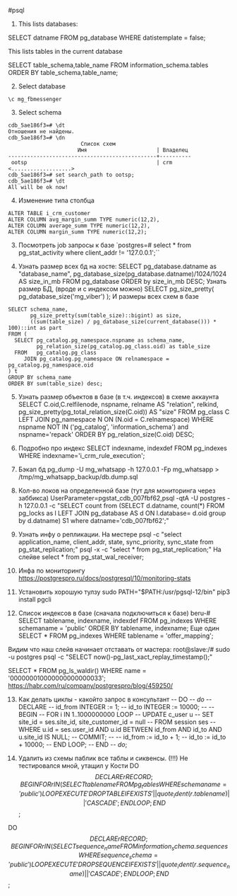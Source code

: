 #psql 

1. This lists databases:

SELECT datname FROM pg_database
WHERE datistemplate = false;

This lists tables in the current database

SELECT table_schema,table_name
FROM information_schema.tables
ORDER BY table_schema,table_name;

2. Select database

`\c mg_fbmessenger`

3. Select schema

``` psql
cdb_5ae186f3=# \dt
Отношения не найдены.
cdb_5ae186f3=# \dn
                       Список схем
                      Имя                      | Владелец
-----------------------------------------------+----------
 ootsp                                         | crm
<...................>
cdb_5ae186f3=# set search_path to ootsp;
cdb_5ae186f3=# \dt
All will be ok now!
```

4. Изменение типа столбца
``` psql
ALTER TABLE i_crm_customer
ALTER COLUMN avg_margin_summ TYPE numeric(12,2),
ALTER COLUMN average_summ TYPE numeric(12,2),
ALTER COLUMN margin_summ TYPE numeric(12,2);
```

3. Посмотреть job запросы к базе
`postgres=# select * from pg_stat_activity where client_addr != '127.0.0.1';``

4. Узнать размер всех бд на хосте:
SELECT pg_database.datname as "database_name", pg_database_size(pg_database.datname)/1024/1024 AS size_in_mb FROM pg_database ORDER by size_in_mb DESC;
Узнать размер БД, (вроде и с индексом можно)
SELECT pg_size_pretty( pg_database_size('mg_viber') );
И размеры всех схем в базе
``` psql
SELECT schema_name,
       pg_size_pretty(sum(table_size)::bigint) as size,
       ((sum(table_size) / pg_database_size(current_database())) * 100)::int as part
FROM (
  SELECT pg_catalog.pg_namespace.nspname as schema_name,
         pg_relation_size(pg_catalog.pg_class.oid) as table_size
  FROM   pg_catalog.pg_class
     JOIN pg_catalog.pg_namespace ON relnamespace = pg_catalog.pg_namespace.oid
) t
GROUP BY schema_name
ORDER BY sum(table_size) desc;
```

5. Узнать размер объектов в базе (в т.ч. индексов)
в схеме аккаунта
SELECT C.oid,C.relfilenode, nspname, relname AS "relation",
relkind, pg_size_pretty(pg_total_relation_size(C.oid)) AS "size"
FROM pg_class C
LEFT JOIN pg_namespace N ON (N.oid = C.relnamespace)
WHERE nspname NOT IN ('pg_catalog', 'information_schema') and nspname='repack'
ORDER BY pg_relation_size(C.oid) DESC;

6. Подробно про индекс
SELECT
    indexname,
    indexdef
FROM
    pg_indexes
WHERE
    indexname='i_crm_rule_execution';

7. Бэкап бд
pg_dump -U mg_whatsapp -h 127.0.0.1 -Fp mg_whatsapp > /tmp/mg_whatsapp_backup/db.dump.sql

8. Кол-во локов на определенной базе (тут для мониторинга через заббикса)
UserParameter=pgstat_cdb_007fbf62,psql -qtA -U postgres -h 127.0.0.1 -c "SELECT count from (SELECT d.datname, count(*) FROM pg_locks as l LEFT JOIN pg_database AS d ON l.database= d.oid group by d.datname) S1  where datname='cdb_007fbf62';"

9. Узнать инфу о репликации.
На местере
    psql -c "select application_name, client_addr, state, sync_priority, sync_state from pg_stat_replication;"
psql -x -c "select * from pg_stat_replication;"
На слейве
select * from pg_stat_wal_receiver;

10. Инфа по мониторингу
https://postgrespro.ru/docs/postgresql/10/monitoring-stats

11. Установить хорошую тулзу
sudo PATH="$PATH:/usr/pgsql-12/bin" pip3 install pgcli

12. Список индексов в базе (сначала подключиться к базе)
beru-# SELECT tablename, indexname, indexdef FROM pg_indexes WHERE schemaname = 'public' ORDER BY tablename, indexname;
Еще один
SELECT * FROM pg_indexes WHERE tablename = 'offer_mapping';



Видим что наш слейв начинает отставать от мастера:
root@slave:/# sudo -u postgres psql -c "SELECT now()-pg_last_xact_replay_timestamp();"


SELECT * FROM pg_ls_waldir() WHERE name = '000000010000000000000033';
https://habr.com/ru/company/postgrespro/blog/459250/


13. Как делать циклы - какойто запрос в консультант
-- DO
-- $do$
--     DECLARE
--         id_from INTEGER := 1;
--         id_to INTEGER := 10000;
--
--     BEGIN
--         FOR i IN 1..1000000000 LOOP
--                 UPDATE c_user u
--                 SET site_id = ses.site_id, site_customer_id = null
--                 FROM session ses
--                 WHERE u.id = ses.user_id AND u.id BETWEEN id_from AND id_to AND u.site_id IS NULL;
--                 COMMIT;
--
--                 id_from := id_to + 1;
--                 id_to := id_to + 10000;
--             END LOOP;
--     END
-- $do$;

14. Удалить из схемы паблик все таблы и сиквенсы. (!!!) Не тестировался мной, утащил у Кости
DO $$ DECLARE
r RECORD;
BEGIN
FOR r IN (SELECT tablename FROM pg_tables WHERE schemaname =
'public') LOOP
EXECUTE 'DROP TABLE IF EXISTS ' || quote_ident(r.tablename) || '
CASCADE';
END LOOP;
END $$;

DO $$ DECLARE
r RECORD;
BEGIN
FOR r IN (SELECT sequence_name FROM information_schema.sequences WHERE sequence_schema =
'public') LOOP
EXECUTE 'DROP SEQUENCE IF EXISTS ' || quote_ident(r.sequence_name) || '
CASCADE';
END LOOP;
END $$;
